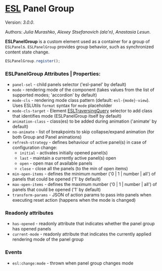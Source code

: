 # [ESL](../../../) Panel Group

Version: *3.0.0*.  

Authors: *Julia Murashko*, *Alexey Stsefanovich (ala'n)*, *Anastasia Lesun*.

<a name="intro"></a>

**ESLPanelGroup** is a custom element used as a container for a group of `ESLPanel`s. 
`ESLPanelGroup` provides group behavior, such as synchronized content state change.

```js
ESLPanelGroup.register();
```

### ESLPanelGroup Attributes | Properties:
 
- `panel-sel` - child panels selector ('esl-panel' by default)
- `mode` - rendering mode of the component (takes values from the list of supported modes; 'accordion' by default)
- `mode-cls` - rendering mode class pattern (default: `esl-{mode}-view`). Uses ESLUtils `format` syntax for `mode` placeholder
- `mode-cls-target` - Element [ESLTraversingQuery](../esl-traversing-query/README.md)  selector to add class that identifies mode (ESLPanelGroup itself by default)
- `animation-class` - class(es) to be added during animation ('animate' by default)
- `no-animate` - list of breakpoints to skip collapse/expand animation (for both Group and Panel animations)
- `refresh-strategy` - defines behaviour of active panel(s) in case of configuration change:
  * `initial` - activates initially opened panel(s)
  * `last` - maintain a currently active panel(s) open
  * `open` - open max of available panels
  * `close` - close all the panels (to the min of open items)
- `min-open-items` - defines the minimum number ('0 | 1 | number | all') of panels that could be opened ('1' by default)
- `max-open-items` - defines the maximum number ('0 | 1 | number | all') of panels that could be opened ('1' by default)
- `transform-params` - JSON of action params to pass into panels when executing reset action (happens when the mode is changed)

### Readonly attributes

- `has-opened` - readonly attribute that indicates whether the panel group has opened panels
- `current-mode` - readonly attribute that indicates the currently applied rendering mode of the panel group

### Events

- `esl:change:mode` - thrown when panel group changes mode
